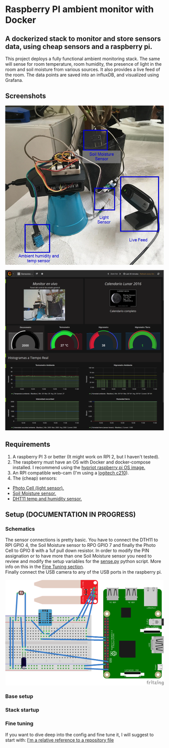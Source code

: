 # Raspberry PI ambient monitor with Docker
## A dockerized stack to monitor and store sensors data, using cheap sensors and a raspberry pi.

This project deploys a fully functional ambient monitoring stack. The same will sense for room temperature, room humidity, the presence of light in the room and soil moisture from various sources. It also provides a live feed of the room.
The data points are saved into an influxDB, and visualized using Grafana.

## Screenshots
![Hardware Screenshot placeholder](/images/rpi_wiring.png?raw=true "RPI wiring")

![Dashboard Screenshot placeholder](/images/dashboard.png?raw=true "Grafana Dashboard")

## Requirements
1. A raspberry PI 3 or better (It might work on RPI 2, but I haven't tested).
2. The raspberry must have an OS with Docker and docker-compose installed. I recommend using the [hypriot raspberry pi OS image.](https://blog.hypriot.com/downloads/)
3. An RPI compatible web-cam (I'm using a [logitech c210](http://support.logitech.com/product/webcam-c210)).
4. The (cheap) sensors:
  * [Photo Cell (light sensor).](https://www.sparkfun.com/products/9088)
  * [Soil Moisture sensor.](https://www.sparkfun.com/products/13322)
  * [DHT11 temp and humidity sensor.](https://www.adafruit.com/product/386)

## Setup (DOCUMENTATION IN PROGRESS)
### Schematics
The sensor connections is pretty basic. You have to connect the DTH11 to RPI GPIO 4, the Soil Moisture sensor to RPO GPIO 7 and finally the Photo Cell to GPIO 8 with a 1uf pull down resistor. In order to modify the PIN assignation or to have more than one Soil Moisture sensor you need to review and modify the setup variables for the [sense.py](ambient_monitor/dockerfiles/rpi-sensing/sense.py) python script. More info on this in the [Fine Tuning section](#fine_tuning).
<br>
Finally connect the USB camera to any of the USB ports in the raspberry pi.
<br><br>
![Hardware Schematics placeholder](/images/schematics.png?raw=true "RPI schematics")
### Base setup

### Stack startup

### <a name="fine_tuning"></a>Fine tuning
If you want to dive deep into the config and fine tune it, I will suggest to start with:
[I'm a relative reference to a repository file](../blob/master/LICENSE)

